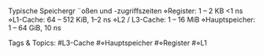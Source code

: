 Typische Speichergr ¨oßen und -zugriﬀszeiten
⋄Register: 1 – 2 KB <1 ns
⋄L1-Cache: 64 – 512 KiB, 1–2 ns
⋄L2 / L3-Cache: 1 – 16 MiB
⋄Hauptspeicher: 1 – 64 GiB, 10 ns

   Tags & Topics:
   #L3-Cache
   #⋄Hauptspeicher
   #⋄Register
   #⋄L1